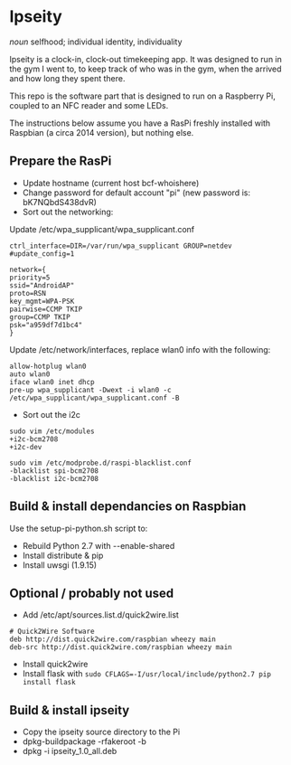 # Ipseity

*noun*
selfhood; individual identity, individuality

Ipseity is a clock-in, clock-out timekeeping app. It was designed to run in the gym I went to, to keep track of who was in the gym, when the arrived and how long they spent there.

This repo is the software part that is designed to run on a Raspberry Pi, coupled to an NFC reader and some LEDs.

The instructions below assume you have a RasPi freshly installed with Raspbian (a circa 2014 version), but nothing else.

## Prepare the RasPi

 * Update hostname (current host bcf-whoishere)
 * Change password for default account "pi" (new password is: bK7NQbdS438dvR)
 * Sort out the networking:

Update /etc/wpa_supplicant/wpa_supplicant.conf

```
ctrl_interface=DIR=/var/run/wpa_supplicant GROUP=netdev
#update_config=1

network={
priority=5
ssid="AndroidAP"
proto=RSN
key_mgmt=WPA-PSK
pairwise=CCMP TKIP
group=CCMP TKIP
psk="a959df7d1bc4"
}
```

Update /etc/network/interfaces, replace wlan0 info with the following:

```
allow-hotplug wlan0
auto wlan0
iface wlan0 inet dhcp
pre-up wpa_supplicant -Dwext -i wlan0 -c /etc/wpa_supplicant/wpa_supplicant.conf -B
```

 * Sort out the i2c

```
sudo vim /etc/modules
+i2c-bcm2708
+i2c-dev

sudo vim /etc/modprobe.d/raspi-blacklist.conf
-blacklist spi-bcm2708
-blacklist i2c-bcm2708
```

## Build & install dependancies on Raspbian

Use the setup-pi-python.sh script to:
 * Rebuild Python 2.7 with --enable-shared
 * Install distribute & pip
 * Install uwsgi (1.9.15)

## Optional / probably not used
 * Add /etc/apt/sources.list.d/quick2wire.list
```
# Quick2Wire Software
deb http://dist.quick2wire.com/raspbian wheezy main
deb-src http://dist.quick2wire.com/raspbian wheezy main
```
 * Install quick2wire
 * Install flask with `sudo CFLAGS=-I/usr/local/include/python2.7 pip install flask`

## Build & install ipseity

 * Copy the ipseity source directory to the Pi
 * dpkg-buildpackage -rfakeroot -b
 * dpkg -i ipseity_1.0_all.deb
